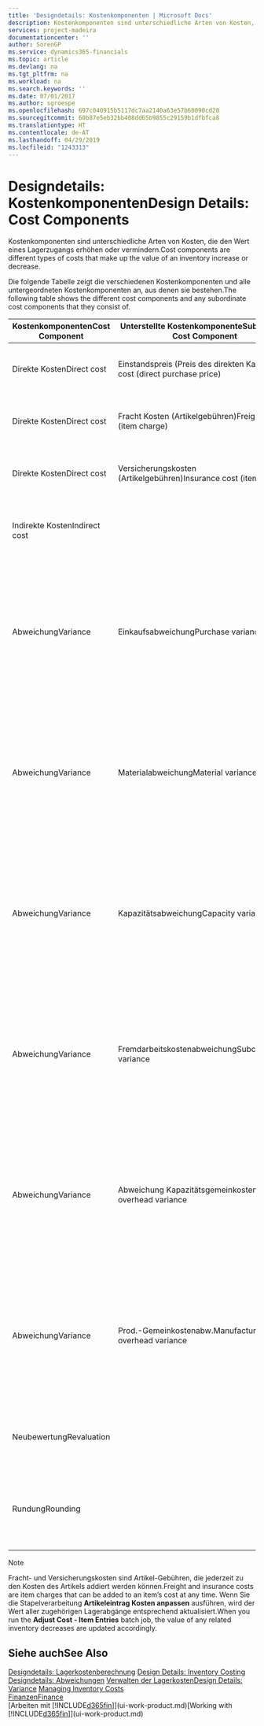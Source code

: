 ```yaml
---
title: 'Designdetails: Kostenkomponenten | Microsoft Docs'
description: Kostenkomponenten sind unterschiedliche Arten von Kosten, die den Wert eines Lagerzugangs erhöhen oder vermindern.
services: project-madeira
documentationcenter: ''
author: SorenGP
ms.service: dynamics365-financials
ms.topic: article
ms.devlang: na
ms.tgt_pltfrm: na
ms.workload: na
ms.search.keywords: ''
ms.date: 07/01/2017
ms.author: sgroespe
ms.openlocfilehash: 697c040915b5117dc7aa2140a63e57b60090cd20
ms.sourcegitcommit: 60b87e5eb32bb408dd65b9855c29159b1dfbfca8
ms.translationtype: HT
ms.contentlocale: de-AT
ms.lasthandoff: 04/29/2019
ms.locfileid: "1243313"
---
```

# <a name="design-details-cost-components"></a><span data-ttu-id="0f327-103">Designdetails: Kostenkomponenten</span><span class="sxs-lookup"><span data-stu-id="0f327-103">Design Details: Cost Components</span></span>
<span data-ttu-id="0f327-104">Kostenkomponenten sind unterschiedliche Arten von Kosten, die den Wert eines Lagerzugangs erhöhen oder vermindern.</span><span class="sxs-lookup"><span data-stu-id="0f327-104">Cost components are different types of costs that make up the value of an inventory increase or decrease.</span></span>  

 <span data-ttu-id="0f327-105">Die folgende Tabelle zeigt die verschiedenen Kostenkomponenten und alle untergeordneten Kostenkomponenten an, aus denen sie bestehen.</span><span class="sxs-lookup"><span data-stu-id="0f327-105">The following table shows the different cost components and any subordinate cost components that they consist of.</span></span>  

|<span data-ttu-id="0f327-106">Kostenkomponenten</span><span class="sxs-lookup"><span data-stu-id="0f327-106">Cost Component</span></span>|<span data-ttu-id="0f327-107">Unterstellte Kostenkomponente</span><span class="sxs-lookup"><span data-stu-id="0f327-107">Subordinate Cost Component</span></span>|<span data-ttu-id="0f327-108">Description</span><span class="sxs-lookup"><span data-stu-id="0f327-108">Description</span></span>|  
|--------------------|--------------------------------|---------------------------------------|  
|<span data-ttu-id="0f327-109">Direkte Kosten</span><span class="sxs-lookup"><span data-stu-id="0f327-109">Direct cost</span></span>|<span data-ttu-id="0f327-110">Einstandspreis (Preis des direkten Kaufs)</span><span class="sxs-lookup"><span data-stu-id="0f327-110">Unit cost (direct purchase price)</span></span>|<span data-ttu-id="0f327-111">Kosten, die direkt auf das Kostenobjekt zurückzuführen sind.</span><span class="sxs-lookup"><span data-stu-id="0f327-111">Cost that can be traced to a cost object.</span></span>|  
|<span data-ttu-id="0f327-112">Direkte Kosten</span><span class="sxs-lookup"><span data-stu-id="0f327-112">Direct cost</span></span>|<span data-ttu-id="0f327-113">Fracht Kosten (Artikelgebühren)</span><span class="sxs-lookup"><span data-stu-id="0f327-113">Freight cost (item charge)</span></span>|<span data-ttu-id="0f327-114">Kosten, die direkt auf das Kostenobjekt zurückzuführen sind.</span><span class="sxs-lookup"><span data-stu-id="0f327-114">Cost that can be traced to a cost object.</span></span>|  
|<span data-ttu-id="0f327-115">Direkte Kosten</span><span class="sxs-lookup"><span data-stu-id="0f327-115">Direct cost</span></span>|<span data-ttu-id="0f327-116">Versicherungskosten (Artikelgebühren)</span><span class="sxs-lookup"><span data-stu-id="0f327-116">Insurance cost (item charge)</span></span>|<span data-ttu-id="0f327-117">Kosten, die direkt auf das Kostenobjekt zurückzuführen sind.</span><span class="sxs-lookup"><span data-stu-id="0f327-117">Cost that can be traced to a cost object.</span></span>|  
|<span data-ttu-id="0f327-118">Indirekte Kosten</span><span class="sxs-lookup"><span data-stu-id="0f327-118">Indirect cost</span></span>||<span data-ttu-id="0f327-119">Kosten, die nicht auf ein Kostenobjekt zurückzuführen sind.</span><span class="sxs-lookup"><span data-stu-id="0f327-119">Cost that cannot be traced to a cost object.</span></span>|  
|<span data-ttu-id="0f327-120">Abweichung</span><span class="sxs-lookup"><span data-stu-id="0f327-120">Variance</span></span>|<span data-ttu-id="0f327-121">Einkaufsabweichung</span><span class="sxs-lookup"><span data-stu-id="0f327-121">Purchase variance</span></span>|<span data-ttu-id="0f327-122">Der Unterschied zwischen tatsächlichen Kosten und dem Einstandspreis (fest), der nur für Artikel mit der Lagerabgangsmethode **Standard** gebucht wird.</span><span class="sxs-lookup"><span data-stu-id="0f327-122">The difference between actual and standard costs, which is only posted for items using the **Standard** costing method.</span></span>|  
|<span data-ttu-id="0f327-123">Abweichung</span><span class="sxs-lookup"><span data-stu-id="0f327-123">Variance</span></span>|<span data-ttu-id="0f327-124">Materialabweichung</span><span class="sxs-lookup"><span data-stu-id="0f327-124">Material variance</span></span>|<span data-ttu-id="0f327-125">Der Unterschied zwischen tatsächlichen Kosten und dem Einstandspreis (fest), der nur für Artikel mit der Lagerabgangsmethode **Standard** gebucht wird.</span><span class="sxs-lookup"><span data-stu-id="0f327-125">The difference between actual and standard costs, which is only posted for items using the **Standard** costing method.</span></span>|  
|<span data-ttu-id="0f327-126">Abweichung</span><span class="sxs-lookup"><span data-stu-id="0f327-126">Variance</span></span>|<span data-ttu-id="0f327-127">Kapazitätsabweichung</span><span class="sxs-lookup"><span data-stu-id="0f327-127">Capacity variance</span></span>|<span data-ttu-id="0f327-128">Der Unterschied zwischen tatsächlichen Kosten und dem Einstandspreis (fest), der nur für Artikel mit der Lagerabgangsmethode **Standard** gebucht wird.</span><span class="sxs-lookup"><span data-stu-id="0f327-128">The difference between actual and standard costs, which is only posted for items using the **Standard** costing method.</span></span>|  
|<span data-ttu-id="0f327-129">Abweichung</span><span class="sxs-lookup"><span data-stu-id="0f327-129">Variance</span></span>|<span data-ttu-id="0f327-130">Fremdarbeitskostenabweichung</span><span class="sxs-lookup"><span data-stu-id="0f327-130">Subcontracted variance</span></span>|<span data-ttu-id="0f327-131">Der Unterschied zwischen tatsächlichen Kosten und dem Einstandspreis (fest), der nur für Artikel mit der Lagerabgangsmethode **Standard** gebucht wird.</span><span class="sxs-lookup"><span data-stu-id="0f327-131">The difference between actual and standard costs, which is only posted for items using the **Standard** costing method.</span></span>|  
|<span data-ttu-id="0f327-132">Abweichung</span><span class="sxs-lookup"><span data-stu-id="0f327-132">Variance</span></span>|<span data-ttu-id="0f327-133">Abweichung Kapazitätsgemeinkosten</span><span class="sxs-lookup"><span data-stu-id="0f327-133">Capacity overhead variance</span></span>|<span data-ttu-id="0f327-134">Der Unterschied zwischen tatsächlichen Kosten und dem Einstandspreis (fest), der nur für Artikel mit der Lagerabgangsmethode **Standard** gebucht wird.</span><span class="sxs-lookup"><span data-stu-id="0f327-134">The difference between actual and standard costs, which is only posted for items using the **Standard** costing method.</span></span>|  
|<span data-ttu-id="0f327-135">Abweichung</span><span class="sxs-lookup"><span data-stu-id="0f327-135">Variance</span></span>|<span data-ttu-id="0f327-136">Prod.-Gemeinkostenabw.</span><span class="sxs-lookup"><span data-stu-id="0f327-136">Manufacturing overhead variance</span></span>|<span data-ttu-id="0f327-137">Der Unterschied zwischen tatsächlichen Kosten und dem Einstandspreis (fest), der nur für Artikel mit der Lagerabgangsmethode **Standard** gebucht wird.</span><span class="sxs-lookup"><span data-stu-id="0f327-137">The difference between actual and standard costs, which is only posted for items using the **Standard** costing method.</span></span>|  
|<span data-ttu-id="0f327-138">Neubewertung</span><span class="sxs-lookup"><span data-stu-id="0f327-138">Revaluation</span></span>||<span data-ttu-id="0f327-139">Eine Auf- oder Abwertung des aktuellen Lagerwerts.</span><span class="sxs-lookup"><span data-stu-id="0f327-139">A depreciation or appreciation of the current inventory value.</span></span>|  
|<span data-ttu-id="0f327-140">Rundung</span><span class="sxs-lookup"><span data-stu-id="0f327-140">Rounding</span></span>||<span data-ttu-id="0f327-141">Restbeträge, die durch die Berechnung von Bestandsminderungen entstehen.</span><span class="sxs-lookup"><span data-stu-id="0f327-141">Residuals caused by the way in which valuation of inventory decreases are calculated.</span></span>|  

> [!NOTE]  
>  <span data-ttu-id="0f327-142">Fracht- und Versicherungskosten sind Artikel-Gebühren, die jederzeit zu den Kosten des Artikels addiert werden können.</span><span class="sxs-lookup"><span data-stu-id="0f327-142">Freight and insurance costs are item charges that can be added to an item’s cost at any time.</span></span> <span data-ttu-id="0f327-143">Wenn Sie die Stapelverarbeitung **Artikeleintrag Kosten anpassen** ausführen, wird der Wert aller zugehörigen Lagerabgänge entsprechend aktualisiert.</span><span class="sxs-lookup"><span data-stu-id="0f327-143">When you run the **Adjust Cost - Item Entries** batch job, the value of any related inventory decreases are updated accordingly.</span></span>  

## <a name="see-also"></a><span data-ttu-id="0f327-144">Siehe auch</span><span class="sxs-lookup"><span data-stu-id="0f327-144">See Also</span></span>  
 <span data-ttu-id="0f327-145">[Designdetails: Lagerkostenberechnung](design-details-inventory-costing.md) </span><span class="sxs-lookup"><span data-stu-id="0f327-145">[Design Details: Inventory Costing](design-details-inventory-costing.md) </span></span>  
 <span data-ttu-id="0f327-146">[Designdetails: Abweichungen](design-details-variance.md) [Verwalten der Lagerkosten](finance-manage-inventory-costs.md)</span><span class="sxs-lookup"><span data-stu-id="0f327-146">[Design Details: Variance](design-details-variance.md) [Managing Inventory Costs](finance-manage-inventory-costs.md)</span></span>  
 [<span data-ttu-id="0f327-147">Finanzen</span><span class="sxs-lookup"><span data-stu-id="0f327-147">Finance</span></span>](finance.md)  
 <span data-ttu-id="0f327-148">[Arbeiten mit [!INCLUDE[d365fin](includes/d365fin_md.md)]](ui-work-product.md)</span><span class="sxs-lookup"><span data-stu-id="0f327-148">[Working with [!INCLUDE[d365fin](includes/d365fin_md.md)]](ui-work-product.md)</span></span>  
